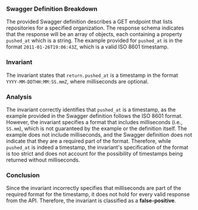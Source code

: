 ### Swagger Definition Breakdown
The provided Swagger definition describes a GET endpoint that lists repositories for a specified organization. The response schema indicates that the response will be an array of objects, each containing a property `pushed_at` which is a string. The example provided for `pushed_at` is in the format `2011-01-26T19:06:43Z`, which is a valid ISO 8601 timestamp. 

### Invariant
The invariant states that `return.pushed_at` is a timestamp in the format `YYYY-MM-DDTHH:MM:SS.mmZ`, where milliseconds are optional. 

### Analysis
The invariant correctly identifies that `pushed_at` is a timestamp, as the example provided in the Swagger definition follows the ISO 8601 format. However, the invariant specifies a format that includes milliseconds (i.e., `SS.mm`), which is not guaranteed by the example or the definition itself. The example does not include milliseconds, and the Swagger definition does not indicate that they are a required part of the format. Therefore, while `pushed_at` is indeed a timestamp, the invariant's specification of the format is too strict and does not account for the possibility of timestamps being returned without milliseconds. 

### Conclusion
Since the invariant incorrectly specifies that milliseconds are part of the required format for the timestamp, it does not hold for every valid response from the API. Therefore, the invariant is classified as a **false-positive**.
